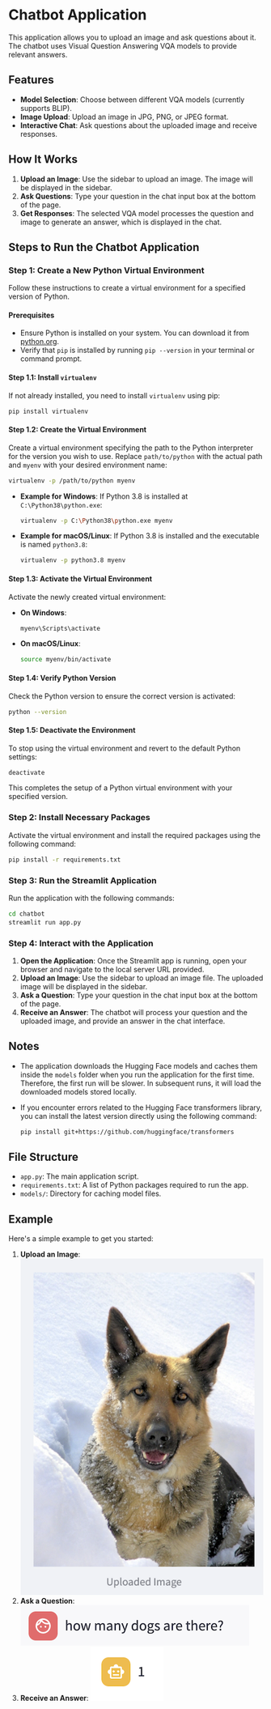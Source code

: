# Chatbot Application

This application allows you to upload an image and ask questions about it. The chatbot uses Visual Question Answering VQA models to provide relevant answers.

## Features

- **Model Selection**: Choose between different VQA models (currently supports BLIP).
- **Image Upload**: Upload an image in JPG, PNG, or JPEG format.
- **Interactive Chat**: Ask questions about the uploaded image and receive responses.

## How It Works

1. **Upload an Image**: Use the sidebar to upload an image. The image will be displayed in the sidebar.
2. **Ask Questions**: Type your question in the chat input box at the bottom of the page.
3. **Get Responses**: The selected VQA model processes the question and image to generate an answer, which is displayed in the chat.

## Steps to Run the Chatbot Application

### Step 1: Create a New Python Virtual Environment

Follow these instructions to create a virtual environment for a specified version of Python.

#### Prerequisites

- Ensure Python is installed on your system. You can download it from [python.org](https://www.python.org/downloads/).
- Verify that `pip` is installed by running `pip --version` in your terminal or command prompt.

#### Step 1.1: Install `virtualenv`

If not already installed, you need to install `virtualenv` using pip:

```bash
pip install virtualenv
```

#### Step 1.2: Create the Virtual Environment

Create a virtual environment specifying the path to the Python interpreter for the version you wish to use. Replace `path/to/python` with the actual path and `myenv` with your desired environment name:

```bash
virtualenv -p /path/to/python myenv
```

- **Example for Windows**: If Python 3.8 is installed at `C:\Python38\python.exe`:

  ```bash
  virtualenv -p C:\Python38\python.exe myenv
  ```

- **Example for macOS/Linux**: If Python 3.8 is installed and the executable is named `python3.8`:

  ```bash
  virtualenv -p python3.8 myenv
  ```

#### Step 1.3: Activate the Virtual Environment

Activate the newly created virtual environment:

- **On Windows**:

  ```bash
  myenv\Scripts\activate
  ```

- **On macOS/Linux**:

  ```bash
  source myenv/bin/activate
  ```

#### Step 1.4: Verify Python Version

Check the Python version to ensure the correct version is activated:

```bash
python --version
```

#### Step 1.5: Deactivate the Environment

To stop using the virtual environment and revert to the default Python settings:

```bash
deactivate
```

This completes the setup of a Python virtual environment with your specified version.

### Step 2: Install Necessary Packages

Activate the virtual environment and install the required packages using the following command:

```bash
pip install -r requirements.txt
```

### Step 3: Run the Streamlit Application

Run the application with the following commands:

```bash
cd chatbot
streamlit run app.py
```

### Step 4: Interact with the Application

1. **Open the Application**: Once the Streamlit app is running, open your browser and navigate to the local server URL provided.
2. **Upload an Image**: Use the sidebar to upload an image file. The uploaded image will be displayed in the sidebar.
3. **Ask a Question**: Type your question in the chat input box at the bottom of the page.
4. **Receive an Answer**: The chatbot will process your question and the uploaded image, and provide an answer in the chat interface.

## Notes

- The application downloads the Hugging Face models and caches them inside the `models` folder when you run the application for the first time. Therefore, the first run will be slower. In subsequent runs, it will load the downloaded models stored locally.
- If you encounter errors related to the Hugging Face transformers library, you can install the latest version directly using the following command:

  ```bash
  pip install git+https://github.com/huggingface/transformers
  ```

## File Structure

- `app.py`: The main application script.
- `requirements.txt`: A list of Python packages required to run the app.
- `models/`: Directory for caching model files.

## Example

Here's a simple example to get you started:

1. **Upload an Image**:
   ![Upload Image](images/screenshot1.png)
2. **Ask a Question**:
   ![Ask Question](images/screenshot2.png)
3. **Receive an Answer**:
   ![Receive Answer](images/screenshot3.png)
